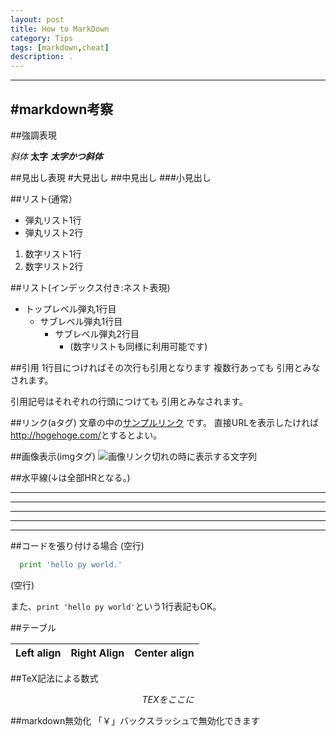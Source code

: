 ```yaml
---
layout: post
title: How to MarkDown
category: Tips
tags: [markdown,cheat]
description: .
---
```


-------------
#markdown考察
-------------

##強調表現

*斜体*
**太字**
***太字かつ斜体***

##見出し表現
#大見出し
##中見出し
###小見出し

##リスト(通常）
* 弾丸リスト1行
* 弾丸リスト2行
1. 数字リスト1行
2. 数字リスト2行

##リスト(インデックス付き:ネスト表現)
* トップレベル弾丸1行目
   * サブレベル弾丸1行目
      * サブレベル弾丸2行目
         * (数字リストも同様に利用可能です)

##引用
1行目につければその次行も引用となります
複数行あっても
引用とみなされます。

引用記号はそれぞれの行頭につけても
引用とみなされます。

##リンク(aタグ)
文章の中の[サンプルリンク](http://hogehoge.com/ "Alt:別名ツールチップ文字列") です。
直接URLを表示したければ <http://hogehoge.com/>とするとよい。

##画像表示(imgタグ)
![画像リンク切れの時に表示する文字列](http://hoge.com/myimage.png "alt:別名ツールチップ文字列")

##水平線(↓は全部HRとなる。)
* * *
***
*****
- - -
--------------

##コードを張り付ける場合
(空行)
```python:index.py
  print 'hello py world.'
  ```
  (空行)

また、`print 'hello py world'`という1行表記もOK。

##テーブル

|Left align | Right Align | Center align|
|:----------|------------:|:-----------:|

##TeX記法による数式
```math
TEXをここに
```

##markdown無効化
「￥」バックスラッシュで無効化できます
